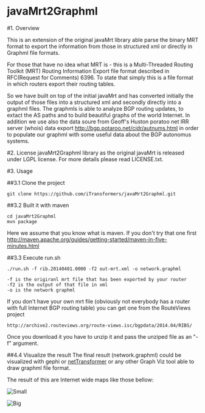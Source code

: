 javaMrt2Graphml
========

#1. Overview

This is an extension of the original javaMrt library able parse the binary MRT format to export the information from those in structured xml or directly in Graphml file formats. 

For those that have no idea what  MRT is  - this is a Multi-Threaded Routing Toolkit (MRT) Routing Information Export file format described in RFC(Request for Comments) 6396. To state that simply this is a file format in which routers export their routing tables. 

So we have built on top of the initial javaMrt and has converted initially the output of those files into a structured xml and secondly directly into a graphml files. 
The graphmls is able to analyze BGP routing updates, to extact the AS paths and to build beautiful graphs of the world Internet. 
In addition we use also the data soure from Geoff's Huston poratoo net IRR server (whois) data export http://bgp.potaroo.net/cidr/autnums.html in order to populate our graphml with some useful data about the BGP autonomus systems. 

#2. License
javaMrt2Graphml library as the original javaMrt is released under LGPL license. For more details please read LICENSE.txt.

#3. Usage 

##3.1 Clone the project
```
git clone https://github.com/iTransformers/javaMrt2Graphml.git
```
##3.2 Built it with maven
```
cd javaMrt2Graphml
mvn package 
```
Here we assume that you know what is maven. If you don't try that one first http://maven.apache.org/guides/getting-started/maven-in-five-minutes.html

##3.3 Execute run.sh 
```
./run.sh -f rib.20140401.0000 -f2 out-mrt.xml -o network.graphml

-f is the origiranl mrt file that has been exported by your router
-f2 is the output of that file in xml
-o is the network graphml 
```

If you don't have your own mrt file (obviously not everybody has a router with full Internet BGP routing table) you can get one from the RouteViews project 
```
http://archive2.routeviews.org/route-views.isc/bgpdata/2014.04/RIBS/
```
Once you download it you have to unzip it and pass the unziped file as an "-f" argument. 


##4.4 Visualize the result
The final result (network.graphml) could be visualized with gephi or [netTransformer](https://github.com/iTransformers/netTransformer) or any other Graph Viz tool able to draw graphml file format. 

The result of this are Internet wide maps like those bellow:

![Small](http://www.itransformers.net/bgpPeeringMap/internet_iTr_small.png)

![Big](http://www.itransformers.net/bgpPeeringMap/internet_iTr.png)
